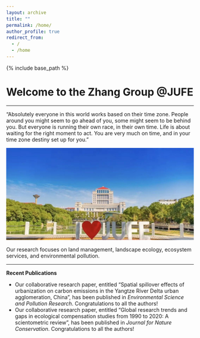 ```yaml
---
layout: archive
title: ""
permalink: /home/
author_profile: true
redirect_from:
  - /
  - /home
---
```


{% include base_path %}
# Welcome to the Zhang Group @JUFE  
---
“Absolutely everyone in this world works based on their time zone. People around you might seem to go ahead of you, some might seem to be behind you. But everyone is running their own race, in their own time. Life is about waiting for the right moment to act. You are very much on time, and in your time zone destiny set up for you.”

<img src='/images/gallery/JUFE.jpg'> 

Our research focuses on land management, landscape ecology, ecosystem services, and environmental pollution.

---
**Recent Publications** 
* Our collaborative research paper, entitled “Spatial spillover effects of urbanization on carbon emissions in the Yangtze River Delta urban agglomeration, China”, has been published in _Environmental Science and Pollution Research_. Congratulations to all the authors!  
* Our collaborative research paper, entitled “Global research trends and gaps in ecological compensation studies from 1990 to 2020: A scientometric review”, has been published in _Journal for Nature Conservation_. Congratulations to all the authors!  

